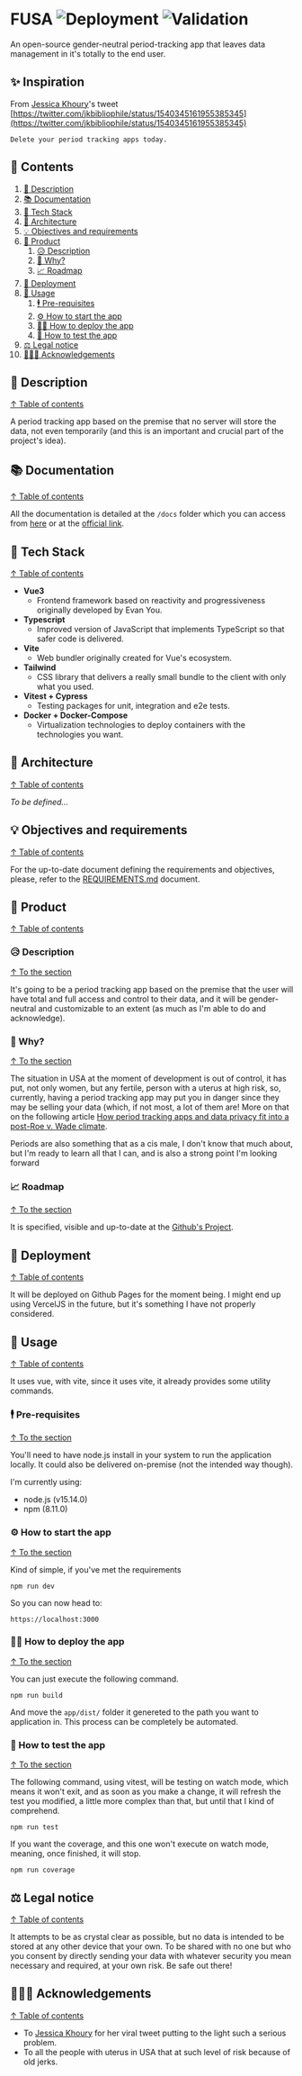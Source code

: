 # FUSA&nbsp;![Deployment](https://github.com/jofaval/fusa-period-tracking/actions/workflows/deployment.yml/badge.svg)&nbsp;![Validation](https://github.com/jofaval/fusa-period-tracking/actions/workflows/build.yml/badge.svg)

An open-source gender-neutral period-tracking app that leaves data management in it's totally to the end user.

## ✨ Inspiration

From [Jessica Khoury](https://twitter.com/jkbibliophile)'s tweet [https://twitter.com/jkbibliophile/status/1540345161955385345](https://twitter.com/jkbibliophile/status/1540345161955385345)

```
Delete your period tracking apps today.
```

## 📑 Contents

1. [📰 Description](#-description)
1. [📚 Documentation](#-documentation)
1. [🧱 Tech Stack](#-tech-stack)
1. [🌇 Architecture](#-architecture)
1. [💡 Objectives and requirements](#-objectives-and-requirements)
1. [🗽 Product](#-product)
    1. [😥 Description](#-description-1)
    1. [🤔 Why?](#-why)
    1. [📈 Roadmap](#-roadmap)
1. [🚀 Deployment](#-deployment)
1. [🍹 Usage](#-usage)
    1. [🕴️ Pre-requisites](#-pre-requisites)
    1. [⚙️ How to start the app](#-how-to-start-the-app)
    1. [🧑‍🚀 How to deploy the app](#-how-to-deploy-the-app)
    1. [🧪 How to test the app](#-how-to-test-the-app)
1. [⚖️ Legal notice](#-legal-notice)
1. [🧑🏽‍⚖️ Acknowledgements](#-acknowledgements)

## 📰 Description
[↑ Table of contents](#-contents)

A period tracking app based on the premise that no server will store the data, not even temporarily (and this is an important and crucial part of the project's idea).

## 📚 Documentation
[↑ Table of contents](#-contents)

All the documentation is detailed at the `/docs` folder which you can access from [here](./docs/) or at the [official link](https://github.com/jofaval/fusa-period-tracking/tree/master/docs).

## 🧱 Tech Stack
[↑ Table of contents](#-contents)

- **Vue3**
  - Frontend framework based on reactivity and progressiveness originally developed by Evan You.
- **Typescript**
  - Improved version of JavaScript that implements TypeScript so that safer code is delivered.
- **Vite**
  - Web bundler originally created for Vue's ecosystem.
- **Tailwind**
  - CSS library that delivers a really small bundle to the client with only what you used.
- **Vitest + Cypress**
  - Testing packages for unit, integration and e2e tests.
- **Docker + Docker-Compose**
  - Virtualization technologies to deploy containers with the technologies you want.

## 🌇 Architecture
[↑ Table of contents](#-contents)

_To be defined..._

## 💡 Objectives and requirements
[↑ Table of contents](#-contents)

For the up-to-date document defining the requirements and objectives, please, refer to the [REQUIREMENTS.md](./REQUIREMENTS.md) document.

## 🗽 Product
[↑ Table of contents](#-contents)

### 😥 Description
[↑ To the section](#-product)

It's going to be a period tracking app based on the premise that the user will have total and full access and control to their data, and it will be gender-neutral and customizable to an extent (as much as I'm able to do and acknowledge).

### 🤔 Why?
[↑ To the section](#-product)

The situation in USA at the moment of development is out of control, it has put, not only women, but any fertile, person with a uterus at high risk, so, currently, having a period tracking app may put you in danger since they may be selling your data (which, if not most, a lot of them are! More on that on the following article [How period tracking apps and data privacy fit into a post-Roe v. Wade climate](https://t.co/1Zss963iET).

Periods are also something that as a cis male, I don't know that much about, but I'm ready to learn all that I can, and is also a strong point I'm looking forward

### 📈 Roadmap
[↑ To the section](#-product)

It is specified, visible and up-to-date at the [Github's Project](https://github.com/users/jofaval/projects/1/views/7).

## 🚀 Deployment
[↑ Table of contents](#-contents)

It will be deployed on Github Pages for the moment being. I might end up using VercelJS in the future, but it's something I have not properly considered.

## 🍹 Usage
[↑ Table of contents](#-contents)

It uses vue, with vite, since it uses vite, it already provides some utility commands.

### 🕴️ Pre-requisites
[↑ To the section](#-usage)

You'll need to have node.js install in your system to run the application locally. It could also be delivered on-premise (not the intended way though).

I'm currently using:

- node.js (v15.14.0)
- npm (8.11.0)

### ⚙️ How to start the app
[↑ To the section](#-usage)

Kind of simple, if you've met the requirements

```shell
npm run dev
```

So you can now head to:

```
https://localhost:3000
```

### 🧑‍🚀 How to deploy the app
[↑ To the section](#-usage)

You can just execute the following command.

```shell
npm run build
```

And move the `app/dist/` folder it genereted to the path you want to application in.
This process can be completely be automated.

### 🧪 How to test the app
[↑ To the section](#-usage)

The following command, using vitest, will be testing on watch mode, which means it won't exit, and as soon as you make a change, it will refresh the test you modified, a little more complex than that, but until that I kind of comprehend.

```shell
npm run test
```

If you want the coverage, and this one won't execute on watch mode, meaning, once finished, it will stop.

```shell
npm run coverage
```

## ⚖️ Legal notice
[↑ Table of contents](#-contents)

It attempts to be as crystal clear as possible, but no data is intended to be stored at any other device that your own. To be shared with no one but who you consent by directly sending your data with whatever security you mean necessary and required, at your own risk. Be safe out there!

## 🧑🏽‍⚖️ Acknowledgements
[↑ Table of contents](#-contents)

- To [Jessica Khoury](https://twitter.com/jkbibliophile) for her viral tweet putting to the light such a serious problem.
- To all the people with uterus in USA that at such level of risk because of old jerks.